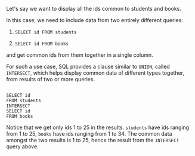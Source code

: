 Let's say we want to display all the ids common to students and books.

In this case, we need to include data from two entirely different queries:

1. `SELECT id FROM students`

2. `SELECT id FROM books`

and get common ids from them together in a single column.

For such a use case, SQL provides a clause similar to `UNION`, called `INTERSECT`, which helps display common data of different types together, from results of two or more queries.

<Editor lang="sql" dbName="students2-v3.db">
<code>
SELECT id
FROM students
INTERSECT
SELECT id
FROM books
</code>
</Editor>

Notice that we get only ids 1 to 25 in the results. `students` have ids ranging from 1 to 25, `books` have ids ranging from 1 to 34. The common data amongst the two results is 1 to 25, hence the result from the `INTERSECT` query above.
